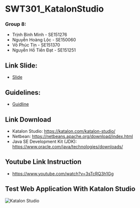 # SWT301_KatalonStudio
### Group 8:
* Trịnh Bình Minh - SE151276
* Nguyễn Hoàng Lộc - SE150060
* Võ Phúc Tín - SE151370
* Nguyễn Hồ Tiến Đạt - SE151251

## Link Slide:
* [Slide](https://docs.google.com/presentation/d/1-NNQ1FZ9CglTvFeDwK5UGhgpnVRkW3_49U3_rGYoAss/edit#slide=id.g135bf44e4ff_2_2)

## Guidelines:
* [Guidline](https://docs.google.com/document/d/15A7DLK6gUJZbElSQs9lmQqsJNPY8FuNFlSGcMHLob_c/edit?fbclid=IwAR0gtyAh6TFbwLQLMj52Ih39fdcL3eOec98UsbOYj6MhMiB8STmPj_uq3RY)

## Link Download
* Katalon Studio: https://katalon.com/katalon-studio/
* Netbean: https://netbeans.apache.org/download/index.html
* Java SE Development Kit (JDK): https://www.oracle.com/java/technologies/downloads/

## Youtube Link Instruction
* https://www.youtube.com/watch?v=3sTcRQ3h1Gg

## Test Web Application With Katalon Studio
![Katalon Studio](https://photos.app.goo.gl/YvzM9ANddamTRXw9A)
